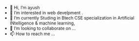 - 👋 Hi, I’m ayush
- 👀 I’m interested in web develpment . 
- 🌱 I’m currently Studing in Btech CSE specialization in Artificial INtelligence & machine learning,
- 💞️ I’m looking to collaborate on ...
- 📫 How to reach me ...

<!---
tiwariayush013/tiwariayush013 is a ✨ special ✨ repository because its `README.md` (this file) appears on your GitHub profile.
You can click the Preview link to take a look at your changes.
--->

